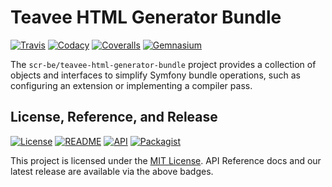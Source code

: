 # Teavee HTML Generator Bundle

[![Travis](https://scr.be/teavee-html-generator-bundle/travis_shield)](https://scr.be/teavee-html-generator-bundle/travis)
[![Codacy](https://scr.be/teavee-html-generator-bundle/codacy_shield)](https://scr.be/teavee-html-generator-bundle/codacy)
[![Coveralls](https://scr.be/teavee-html-generator-bundle/coveralls_shield)](https://scr.be/teavee-html-generator-bundle/coveralls)
[![Gemnasium](https://scr.be/teavee-html-generator-bundle/gemnasium_shield)](https://scr.be/teavee-html-generator-bundle/gemnasium)

The `scr-be/teavee-html-generator-bundle` project provides a collection of objects and interfaces to simplify Symfony
bundle operations, such as configuring an extension or implementing a compiler pass.

## License, Reference, and Release

[![License](https://scr.be/teavee-html-generator-bundle/license_shield)](https://scr.be/teavee-html-generator-bundle/license)
[![README](https://scr.be/teavee-html-generator-bundle/readme_shield)](https://scr.be/teavee-html-generator-bundle/readme)
[![API](https://scr.be/teavee-html-generator-bundle/api_shield)](https://scr.be/teavee-html-generator-bundle/api)
[![Packagist](https://scr.be/teavee-html-generator-bundle/packagist_shield)](https://scr.be/teavee-html-generator-bundle/packagist)

This project is licensed under the [MIT License](https://github.com/scr-be/teavee-html-generator-bundle/blob/master/LICENSE.md).
API Reference docs and our latest release are available via the above badges.
